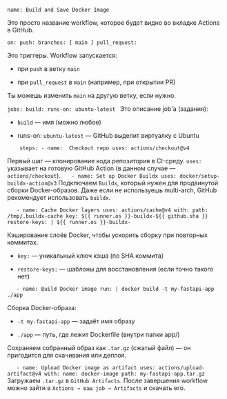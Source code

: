 `name: Build and Save Docker Image`

Это просто название workflow, которое будет видно во вкладке Actions в GitHub.


`on:
  push:
    branches: [ main ]
  pull_request:`

Это триггеры. Workflow запускается:

- при `push` в ветку `main`

- при `pull_request` в `main` (например, при открытии PR)

Ты можешь изменить `main` на другую ветку, если нужно.

`jobs:
  build:
    runs-on: ubuntu-latest
`
Это описание job'а (задания):

- `build` — имя (можно любое)

- runs-on: `ubuntu-latest` — GitHub выделит виртуалку с Ubuntu

`    steps:
    - name:  Checkout repo
      uses: actions/checkout@v4`

Первый шаг — клонирование кода репозитория в CI-среду.
`uses:` указывает на готовую GitHub Action (в данном случае — `actions/checkout`).
`    - name: Set up Docker Buildx
      uses: docker/setup-buildx-action@v3
`
Подключаем `Buildx`, который нужен для продвинутой сборки Docker-образов. Даже если не используешь multi-arch, GitHub рекомендует использовать `buildx`.

`    - name: Cache Docker layers
      uses: actions/cache@v4
      with:
        path: /tmp/.buildx-cache
        key: ${{ runner.os }}-buildx-${{ github.sha }}
        restore-keys: |
          ${{ runner.os }}-buildx-
`

Кэширование слоёв Docker, чтобы ускорить сборку при повторных коммитах.

- `key:` — уникальный ключ кэша (по SHA коммита)

- `restore-keys:` — шаблоны для восстановления (если точно такого нет)

`    - name: Build Docker image
      run: |
        docker build -t my-fastapi-app ./app
`

Сборка Docker-образа:

- `-t my-fastapi-app` — задаёт имя образу

- `./app` — путь, где лежит Dockerfile (внутри папки app/)

Сохраняем собранный образ как `.tar.gz` (сжатый файл) — он пригодится для скачивания или деплоя.

`    - name: Upload Docker image as artifact
      uses: actions/upload-artifact@v4
      with:
        name: docker-image
        path: my-fastapi-app.tar.gz
`
Загружаем `.tar.gz` в `GitHub Artifacts`. После завершения workflow можно зайти в `Actions → ваш job → Artifacts` и скачать его.

